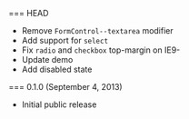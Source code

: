 === HEAD

* Remove `FormControl--textarea` modifier
* Add support for `select`
* Fix `radio` and `checkbox` top-margin on IE9-
* Update demo
* Add disabled state

=== 0.1.0 (September 4, 2013)

* Initial public release